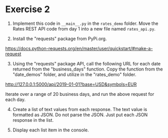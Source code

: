 # Exercise 2

1. Implement this code in `__main__.py` in the `rates_demo` folder. Move the Rates REST API code from day 1 into a new file named `rates_api.py`.

2. Install the "requests" package from PyPi.org.

https://docs.python-requests.org/en/master/user/quickstart/#make-a-request

3. Using the "requests" package API, call the following URL for each date returned from the "business_days" function. Copy the function from the "date_demos" folder, and utilize in the "rates_demo" folder.

http://127.0.0.1:5000/api/2019-01-01?base=USD&symbols=EUR

Iterate over a range of 20 business days, and run the above request for each day.

4. Create a list of text values from each response. The text value is formatted as JSON. Do not parse the JSON. Just put each JSON response in the list.

5. Display each list item in the console.